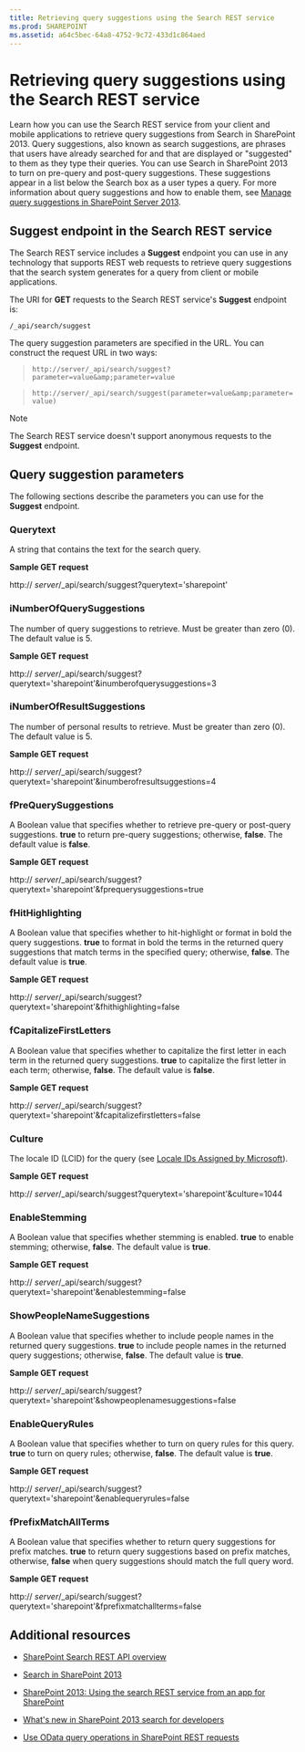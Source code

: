 ```yaml
---
title: Retrieving query suggestions using the Search REST service
ms.prod: SHAREPOINT
ms.assetid: a64c5bec-64a8-4752-9c72-433d1c864aed
---
```



# Retrieving query suggestions using the Search REST service
Learn how you can use the Search REST service from your client and mobile applications to retrieve query suggestions from Search in SharePoint 2013.
Query suggestions, also known as search suggestions, are phrases that users have already searched for and that are displayed or "suggested" to them as they type their queries. You can use Search in SharePoint 2013 to turn on pre-query and post-query suggestions. These suggestions appear in a list below the Search box as a user types a query. For more information about query suggestions and how to enable them, see  [Manage query suggestions in SharePoint Server 2013](http://technet.microsoft.com/en-us/library/jj721441.aspx).
  
    
    


## Suggest endpoint in the Search REST service
<a name="bk_SuggestEndpoint"> </a>

The Search REST service includes a **Suggest** endpoint you can use in any technology that supports REST web requests to retrieve query suggestions that the search system generates for a query from client or mobile applications.
  
    
    
The URI for **GET** requests to the Search REST service's **Suggest** endpoint is:
  
    
    
 `/_api/search/suggest`
  
    
    
The query suggestion parameters are specified in the URL. You can construct the request URL in two ways:
  
    
    


  
    
    
>  `http://server/_api/search/suggest?parameter=value&amp;parameter=value`
    
  

  
    
    
>  `http://server/_api/search/suggest(parameter=value&amp;parameter=value)`
    
  

> [!NOTE]
> The Search REST service doesn't support anonymous requests to the **Suggest** endpoint.
  
    
    


## Query suggestion parameters
<a name="bk_SuggestParameters"> </a>

The following sections describe the parameters you can use for the **Suggest** endpoint.
  
    
    

### Querytext

A string that contains the text for the search query.
  
    
    
 **Sample GET request**
  
    
    
http:// _server_/_api/search/suggest?querytext='sharepoint'
  
    
    

### iNumberOfQuerySuggestions

The number of query suggestions to retrieve. Must be greater than zero (0). The default value is 5.
  
    
    
 **Sample GET request**
  
    
    
http:// _server_/_api/search/suggest?querytext='sharepoint'&amp;inumberofquerysuggestions=3
  
    
    

### iNumberOfResultSuggestions

The number of personal results to retrieve. Must be greater than zero (0). The default value is 5.
  
    
    
 **Sample GET request**
  
    
    
http:// _server_/_api/search/suggest?querytext='sharepoint'&amp;inumberofresultsuggestions=4
  
    
    

### fPreQuerySuggestions

A Boolean value that specifies whether to retrieve pre-query or post-query suggestions. **true** to return pre-query suggestions; otherwise, **false**. The default value is **false**.
  
    
    
 **Sample GET request**
  
    
    
http:// _server_/_api/search/suggest?querytext='sharepoint'&amp;fprequerysuggestions=true
  
    
    

### fHitHighlighting

A Boolean value that specifies whether to hit-highlight or format in bold the query suggestions. **true** to format in bold the terms in the returned query suggestions that match terms in the specified query; otherwise, **false**. The default value is **true**.
  
    
    
 **Sample GET request**
  
    
    
http:// _server_/_api/search/suggest?querytext='sharepoint'&amp;fhithighlighting=false
  
    
    

### fCapitalizeFirstLetters

A Boolean value that specifies whether to capitalize the first letter in each term in the returned query suggestions. **true** to capitalize the first letter in each term; otherwise, **false**. The default value is **false**.
  
    
    
 **Sample GET request**
  
    
    
http:// _server_/_api/search/suggest?querytext='sharepoint'&amp;fcapitalizefirstletters=false
  
    
    

### Culture

The locale ID (LCID) for the query (see  [Locale IDs Assigned by Microsoft](http://msdn.microsoft.com/en-us/goglobal/bb964664.aspx)).
  
    
    
 **Sample GET request**
  
    
    
http:// _server_/_api/search/suggest?querytext='sharepoint'&amp;culture=1044
  
    
    

### EnableStemming

A Boolean value that specifies whether stemming is enabled. **true** to enable stemming; otherwise, **false**. The default value is **true**.
  
    
    
 **Sample GET request**
  
    
    
http:// _server_/_api/search/suggest?querytext='sharepoint'&amp;enablestemming=false
  
    
    

### ShowPeopleNameSuggestions

A Boolean value that specifies whether to include people names in the returned query suggestions. **true** to include people names in the returned query suggestions; otherwise, **false**. The default value is **true**.
  
    
    
 **Sample GET request**
  
    
    
http:// _server_/_api/search/suggest?querytext='sharepoint'&amp;showpeoplenamesuggestions=false
  
    
    

### EnableQueryRules

A Boolean value that specifies whether to turn on query rules for this query. **true** to turn on query rules; otherwise, **false**. The default value is **true**.
  
    
    
 **Sample GET request**
  
    
    
http:// _server_/_api/search/suggest?querytext='sharepoint'&amp;enablequeryrules=false
  
    
    

### fPrefixMatchAllTerms

A Boolean value that specifies whether to return query suggestions for prefix matches. **true** to return query suggestions based on prefix matches, otherwise, **false** when query suggestions should match the full query word.
  
    
    
 **Sample GET request**
  
    
    
http:// _server_/_api/search/suggest?querytext='sharepoint'&amp;fprefixmatchallterms=false
  
    
    

## Additional resources
<a name="bk_addresources"> </a>


-  [SharePoint Search REST API overview](sharepoint-search-rest-api-overview.md)
    
  
-  [Search in SharePoint 2013](search-in-sharepoint.md)
    
  
-  [SharePoint 2013: Using the search REST service from an app for SharePoint](http://code.msdn.microsoft.com/sharepoint/SharePoint-Perform-a-1bf3e87d)
    
  
-  [What's new in SharePoint 2013 search for developers](what-s-new-in-sharepoint-search-for-developers.md)
    
  
-  [Use OData query operations in SharePoint REST requests](http://msdn.microsoft.com/library/d4b5c277-ed50-420c-8a9b-860342284b72%28Office.15%29.aspx)
    
  

  
    
    

